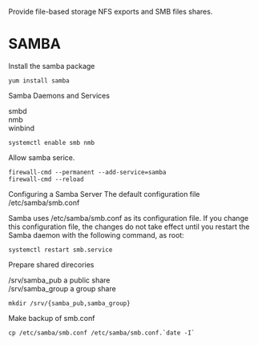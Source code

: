 Provide file-based storage
NFS exports and SMB files shares.

# SAMBA

Install the samba package

```
yum install samba
```

Samba Daemons and Services

smbd  
nmb  
winbind  

```
systemctl enable smb nmb
```

Allow samba serice.

```
firewall-cmd --permanent --add-service=samba
firewall-cmd --reload
```

Configuring a Samba Server
The default configuration file /etc/samba/smb.conf

Samba uses /etc/samba/smb.conf as its configuration file.
If you change this configuration file, the changes do not take effect until you restart the Samba daemon
with the following command, as root:

```
systemctl restart smb.service
```

Prepare shared direcories

/srv/samba_pub		a public share  
/srv/samba_group 	a group share  

```
mkdir /srv/{samba_pub,samba_group}
```

Make backup of smb.conf

``` 
cp /etc/samba/smb.conf /etc/samba/smb.conf.`date -I`
```
